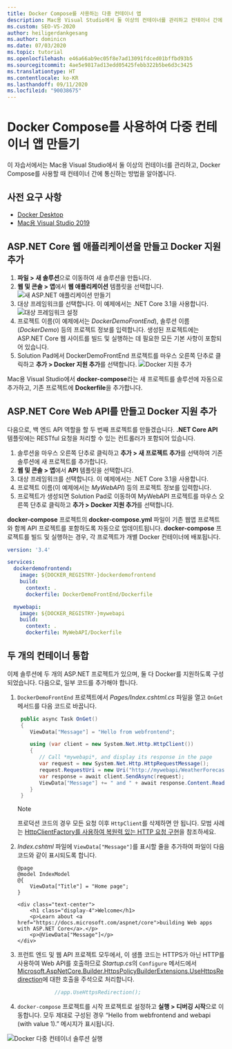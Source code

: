 ```yaml
---
title: Docker Compose를 사용하는 다중 컨테이너 앱
description: Mac용 Visual Studio에서 둘 이상의 컨테이너를 관리하고 컨테이너 간에 통신하는 방법을 알아봅니다.
ms.custom: SEO-VS-2020
author: heiligerdankgesang
ms.author: dominicn
ms.date: 07/03/2020
ms.topic: tutorial
ms.openlocfilehash: e46a66ab9ec05f8e7ad13091fdced01bffbd93b5
ms.sourcegitcommit: 4ae5e9817ad13edd05425febb322b5be6d3c3425
ms.translationtype: HT
ms.contentlocale: ko-KR
ms.lasthandoff: 09/11/2020
ms.locfileid: "90038675"
---
```

# <a name="create-a-multi-container-app-with-docker-compose"></a>Docker Compose를 사용하여 다중 컨테이너 앱 만들기

이 자습서에서는 Mac용 Visual Studio에서 둘 이상의 컨테이너를 관리하고, Docker Compose를 사용할 때 컨테이너 간에 통신하는 방법을 알아봅니다.

## <a name="prerequisites"></a>사전 요구 사항

* [Docker Desktop](https://hub.docker.com/editions/community/docker-ce-desktop-mac)
* [Mac용 Visual Studio 2019](https://visualstudio.microsoft.com/vs/mac)

## <a name="create-an-aspnet-core-web-application-and-add-docker-support"></a>ASP.NET Core 웹 애플리케이션을 만들고 Docker 지원 추가

1. **파일 > 새 솔루션**으로 이동하여 새 솔루션을 만듭니다.
1. **웹 및 콘솔 > 앱**에서 **웹 애플리케이션** 템플릿을 선택합니다. ![새 ASP.NET 애플리케이션 만들기](media/docker-quickstart-1.png)
1. 대상 프레임워크를 선택합니다. 이 예제에서는 .NET Core 3.1을 사용합니다. ![대상 프레임워크 설정](media/docker-quickstart-2.png)
1. 프로젝트 이름(이 예제에서는 _DockerDemoFrontEnd_), 솔루션 이름(_DockerDemo_) 등의 프로젝트 정보를 입력합니다. 생성된 프로젝트에는 ASP.NET Core 웹 사이트를 빌드 및 실행하는 데 필요한 모든 기본 사항이 포함되어 있습니다.
1. Solution Pad에서 DockerDemoFrontEnd 프로젝트를 마우스 오른쪽 단추로 클릭하고 **추가 > Docker 지원 추가**를 선택합니다. ![Docker 지원 추가](media/docker-quickstart-3.png)

Mac용 Visual Studio에서 **docker-compose**라는 새 프로젝트를 솔루션에 자동으로 추가하고, 기존 프로젝트에 **Dockerfile**을 추가합니다.

## <a name="create-an-aspnet-core-web-api-and-add-docker-support"></a>ASP.NET Core Web API를 만들고 Docker 지원 추가

다음으로, 백 엔드 API 역할을 할 두 번째 프로젝트를 만들겠습니다. **.NET Core API** 템플릿에는 RESTful 요청을 처리할 수 있는 컨트롤러가 포함되어 있습니다.

1. 솔루션을 마우스 오른쪽 단추로 클릭하고 **추가 > 새 프로젝트 추가**를 선택하여 기존 솔루션에 새 프로젝트를 추가합니다.
1. **웹 및 콘솔 > 앱**에서 **API** 템플릿을 선택합니다.
1. 대상 프레임워크를 선택합니다. 이 예제에서는 .NET Core 3.1을 사용합니다.
1. 프로젝트 이름(이 예제에서는 _MyWebAPI_) 등의 프로젝트 정보를 입력합니다.
1. 프로젝트가 생성되면 Solution Pad로 이동하여 MyWebAPI 프로젝트를 마우스 오른쪽 단추로 클릭하고 **추가 > Docker 지원 추가**를 선택합니다.

**docker-compose** 프로젝트의 **docker-compose.yml** 파일이 기존 웹앱 프로젝트와 함께 API 프로젝트를 포함하도록 자동으로 업데이트됩니다. **docker-compose** 프로젝트를 빌드 및 실행하는 경우, 각 프로젝트가 개별 Docker 컨테이너에 배포됩니다.

```yaml
version: '3.4'

services:
  dockerdemofrontend:
    image: ${DOCKER_REGISTRY-}dockerdemofrontend
    build:
      context: .
      dockerfile: DockerDemoFrontEnd/Dockerfile

  mywebapi:
    image: ${DOCKER_REGISTRY-}mywebapi
    build:
      context: .
      dockerfile: MyWebAPI/Dockerfile
```

## <a name="integrate-the-two-containers"></a>두 개의 컨테이너 통합

이제 솔루션에 두 개의 ASP.NET 프로젝트가 있으며, 둘 다 Docker를 지원하도록 구성되었습니다. 다음으로, 일부 코드를 추가해야 합니다.

1. `DockerDemoFrontEnd` 프로젝트에서 *Pages/Index.cshtml.cs* 파일을 열고 `OnGet` 메서드를 다음 코드로 바꿉니다.

   ```csharp
    public async Task OnGet()
    {
       ViewData["Message"] = "Hello from webfrontend";

       using (var client = new System.Net.Http.HttpClient())
       {
          // Call *mywebapi*, and display its response in the page
          var request = new System.Net.Http.HttpRequestMessage();
          request.RequestUri = new Uri("http://mywebapi/WeatherForecast");
          var response = await client.SendAsync(request);
          ViewData["Message"] += " and " + await response.Content.ReadAsStringAsync();
       }
    }
   ```
   
    > [!NOTE]
    > 프로덕션 코드의 경우 모든 요청 이후 `HttpClient`를 삭제하면 안 됩니다. 모범 사례는 [HttpClientFactory를 사용하여 복원력 있는 HTTP 요청 구현](https://docs.microsoft.com/dotnet/architecture/microservices/implement-resilient-applications/use-httpclientfactory-to-implement-resilient-http-requests)을 참조하세요.

1. *Index.cshtml* 파일에 `ViewData["Message"]`를 표시할 줄을 추가하여 파일이 다음 코드와 같이 표시되도록 합니다.

      ```cshtml
      @page
      @model IndexModel
      @{
          ViewData["Title"] = "Home page";
      }

      <div class="text-center">
          <h1 class="display-4">Welcome</h1>
          <p>Learn about <a href="https://docs.microsoft.com/aspnet/core">building Web apps with ASP.NET Core</a>.</p>
          <p>@ViewData["Message"]</p>
      </div>
      ```
  
1. 프런트 엔드 및 웹 API 프로젝트 모두에서, 이 샘플 코드는 HTTPS가 아닌 HTTP를 사용하여 Web API를 호출하므로 *Startup.cs*의 `Configure` 메서드에서 [Microsoft.AspNetCore.Builder.HttpsPolicyBuilderExtensions.UseHttpsRedirection](https://docs.microsoft.com/dotnet/api/microsoft.aspnetcore.builder.httpspolicybuilderextensions.usehttpsredirection)에 대한 호출을 주석으로 처리합니다.

      ```csharp
                  //app.UseHttpsRedirection();
      ```

1. `docker-compose` 프로젝트를 시작 프로젝트로 설정하고 **실행 > 디버깅 시작**으로 이동합니다. 모두 제대로 구성된 경우 “Hello from webfrontend and webapi (with value 1).” 메시지가 표시됩니다.

![Docker 다중 컨테이너 솔루션 실행](media/docker-multicontainer-debug.png)
